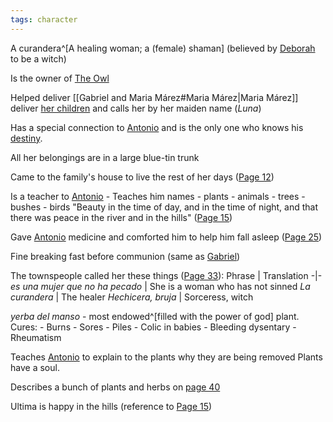 ```yaml
---
tags: character
---
```

A curandera^[A healing woman; a (female) shaman]
(believed by [Deborah](</Deborah and Theresa#Deborah>) to be a witch)

Is the owner of [The Owl](</The Owl>)

Helped deliver [[Gabriel and Maria Márez#Maria Márez|Maria Márez]] deliver [her children](</Gabriel and Maria Márez#List of Children>) and calls her by her maiden name (*Luna*)

Has a special connection to [Antonio](</Antonio Márez>) and is the only one who knows his [destiny](</afterbirth#Interpretation>).

All her belongings are in a large blue-tin trunk

Came to the family's house to live the rest of her days ([Page 12](</BMU.pdf#page=24>))

Is a teacher to [Antonio](</Antonio Márez>)
	- Teaches him names
		- plants
		- animals
		- trees
		- bushes
		- birds
"Beauty in the time of day, and in the time of night, and that there was peace in the river and in the hills" ([Page 15](</BMU.pdf#page=27>))

Gave [Antonio](</Antonio Márez>) medicine and comforted him to help him fall asleep ([Page 25](</BMU.pdf#page=37>))

Fine breaking fast before communion (same as [Gabriel](</Gabriel and Maria Márez#Gabriel Márez>))

The townspeople called her these things ([Page 33](</BMU.pdf#page=45>)):
Phrase | Translation
-|-
*es una mujer que no ha pecado* | She is a woman who has not sinned
*La curandera* | The healer
*Hechicera, bruja* | Sorceress, witch

*yerba del manso* - most endowed^[filled with the power of god] plant. Cures:
	- Burns
	- Sores
	- Piles
	- Colic in babies
	- Bleeding dysentary
	- Rheumatism 

Teaches [Antonio](</Antonio Márez>) to explain to the plants why they are being removed
Plants have a soul.

Describes a bunch of plants and herbs on [page 40](</BMU.pdf#page=52>)

Ultima is happy in the hills (reference to [Page 15](</BMU.pdf#page=27>))